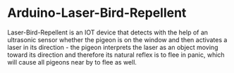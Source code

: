 # Arduino-Laser-Bird-Repellent
Laser-Bird-Repellent is an IOT device that detects with the help of an ultrasonic sensor whether the pigeon is on the window and then activates a laser in its direction - the pigeon interprets the laser as an object moving toward its direction and therefore its natural reflex is to flee in panic, which will cause all pigeons near by to flee as well.
